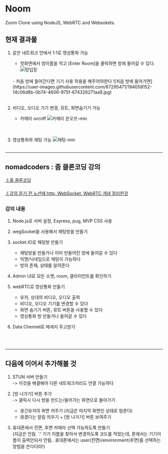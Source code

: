 # Noom
Zoom Clone using NodeJS, WebRTC and Websokets.

## 현재 결과물
1. 같은 네트워크 안에서 1:1로 영상통화 가능    
    - 첫화면에서 방이름을 적고 [Enter Room]을 클릭하면 방에 들어갈 수 있다.   
    ![방입장](https://user-images.githubusercontent.com/67295471/194081537-a0bc90c5-c6cd-40b2-839f-8467e9aff903.gif)
    <br>
    - 처음 방에 들어간다면 기기 사용 허용을 해주어야한다   
    ![처음 방에 들어가면](https://user-images.githubusercontent.com/67295471/194058152-14c06d8b-0b74-4606-975f-674326271aa9.jpg)   
    <br><br>

2. 비디오, 오디오 기기 변경, 뮤트, 화면숨기기 가능
    - 카메라 on/off
    ![카메라 온오프-min](https://user-images.githubusercontent.com/67295471/194068846-17bc3222-1c34-4936-973d-f5ae5a930dbc.gif)  
    <br><br>

4. 영상통화와 채팅 가능
    ![채팅-min](https://user-images.githubusercontent.com/67295471/194078928-47ddf9a7-62b2-4e6c-bb68-b66bd7c0873d.gif)
<br><br>

---
## nomadcoders : 줌 클론코딩 강의  
[🖇줌 클론코딩](https://nomadcoders.co/noom/lobby)  
<br> 
[🖇강의 듣기 전 노션에 http, WebSocket, WebRTC 개념 정리한것](https://ryu-soohyeon.notion.site/http-WebSocket-WebRTC-08b141589e474b5cb1f4f94c8b4eb59b)

### 강의 내용
1. Node.js로 서버 설정, Express, pug, MVP CSS 사용

2. wegSocket을 사용해서 채팅방을 만들기

3. socket.IO로 채팅방 만들기
    - 채팅방을 만들거나 이미 만들어진 방에 들어갈 수 있다
    - 익명/닉네임으로 채팅이 가능하다
    - 방의 존재, 상태를 알려준다

4. Admin UI로 모든 소켓, room, 클라이언트를 확인하기

5. webRTC로 영상통화 만들기
    - 유저, 상대의 비디오, 오디오 출력
    - 비디오, 오디오 기기를 변경할 수 있다
    - 화면 숨기기 버튼, 뮤트 버튼을 사용할 수 있다
    - 영상통화 방 만들거나 들어갈 수 있다

6. Data Chennel로 메세지 주고받기

<br><br>

---
## 다음에 이어서 추가해볼 것

1. STUN 서버 만들기   
 -> 이것을 해결해야 다른 네트워크끼리도 연결 가능하다

2. [방 나가기] 버튼 추가   
    -> 클릭시 다시 방을 만드는/들어가는 화면으로 돌아가기
    - 끊긴유저의 화면 꺼주기 (지금은 마지막 화면인 상태로 멈춘다)
    - 끊겼다는 알림 띄우기 + [방 나가기] 버튼 보여주기

3. 휴대폰에서 전면, 후면 카메라 선택 가능하도록 만들기   
(지금은 안됨. '.' 기기 이름을 찾아서 변경하도록 코드를 적었는데, 폰에서는 기기이름이 출력안되서 안됨.. 휴대폰에서는 user(전면)/environment(후면)를 선택하는 방법을 쓴다더라!)